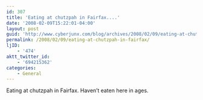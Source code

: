 ```yaml
---
id: 307
title: 'Eating at chutzpah in Fairfax....'
date: '2008-02-09T15:22:01-04:00'
layout: post
guid: 'http://www.cyberjunx.com/blog/archives/2008/02/09/eating-at-chutzpah-in-fairfax/'
permalink: /2008/02/09/eating-at-chutzpah-in-fairfax/
ljID:
    - '474'
aktt_twitter_id:
    - '694215362'
categories:
    - General
---
```


Eating at chutzpah in Fairfax. Haven’t eaten here in ages.